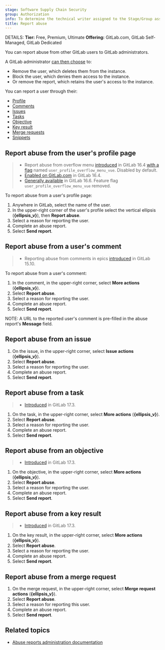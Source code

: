 ```yaml
---
stage: Software Supply Chain Security
group: Authorization
info: To determine the technical writer assigned to the Stage/Group associated with this page, see https://handbook.gitlab.com/handbook/product/ux/technical-writing/#assignments
title: Report abuse
---
```


DETAILS:
**Tier:** Free, Premium, Ultimate
**Offering:** GitLab.com, GitLab Self-Managed, GitLab Dedicated

You can report abuse from other GitLab users to GitLab administrators.

A GitLab administrator [can then choose](../administration/review_abuse_reports.md) to:

- Remove the user, which deletes them from the instance.
- Block the user, which denies them access to the instance.
- Or remove the report, which retains the user's access to the instance.

You can report a user through their:

- [Profile](#report-abuse-from-the-users-profile-page)
- [Comments](#report-abuse-from-a-users-comment)
- [Issues](#report-abuse-from-an-issue)
- [Tasks](#report-abuse-from-a-task)
- [Objective](#report-abuse-from-an-objective)
- [Key result](#report-abuse-from-a-key-result)
- [Merge requests](#report-abuse-from-a-merge-request)
- [Snippets](snippets.md#mark-snippet-as-spam)

## Report abuse from the user's profile page

> - Report abuse from overflow menu [introduced](https://gitlab.com/gitlab-org/gitlab/-/issues/414773) in GitLab 16.4 [with a flag](../administration/feature_flags.md) named `user_profile_overflow_menu_vue`. Disabled by default.
> - [Enabled on GitLab.com](https://gitlab.com/gitlab-org/gitlab/-/issues/414773) in GitLab 16.4.
> - [Generally available](https://gitlab.com/gitlab-org/gitlab/-/issues/414773) in GitLab 16.6. Feature flag `user_profile_overflow_menu_vue` removed.

To report abuse from a user's profile page:

1. Anywhere in GitLab, select the name of the user.
1. In the upper-right corner of the user's profile select the vertical ellipsis (**{ellipsis_v}**), then **Report abuse**.
1. Select a reason for reporting the user.
1. Complete an abuse report.
1. Select **Send report**.

## Report abuse from a user's comment

> - Reporting abuse from comments in epics [introduced](https://gitlab.com/gitlab-org/gitlab/-/issues/389992) in GitLab 15.10.

To report abuse from a user's comment:

1. In the comment, in the upper-right corner, select **More actions** (**{ellipsis_v}**).
1. Select **Report abuse**.
1. Select a reason for reporting the user.
1. Complete an abuse report.
1. Select **Send report**.

NOTE:
A URL to the reported user's comment is pre-filled in the abuse report's
**Message** field.

## Report abuse from an issue

1. On the issue, in the upper-right corner, select **Issue actions** (**{ellipsis_v}**).
1. Select **Report abuse**.
1. Select a reason for reporting the user.
1. Complete an abuse report.
1. Select **Send report**.

## Report abuse from a task

> - [Introduced](https://gitlab.com/gitlab-org/gitlab/-/issues/461848) in GitLab 17.3.

1. On the task, in the upper-right corner, select  **More actions** (**{ellipsis_v}**).
1. Select **Report abuse**.
1. Select a reason for reporting the user.
1. Complete an abuse report.
1. Select **Send report**.

## Report abuse from an objective

> - [Introduced](https://gitlab.com/gitlab-org/gitlab/-/issues/461848) in GitLab 17.3.

1. On the objective, in the upper-right corner, select  **More actions** (**{ellipsis_v}**).
1. Select **Report abuse**.
1. Select a reason for reporting the user.
1. Complete an abuse report.
1. Select **Send report**.

## Report abuse from a key result

> - [Introduced](https://gitlab.com/gitlab-org/gitlab/-/issues/461848) in GitLab 17.3.

1. On the key result, in the upper-right corner, select  **More actions** (**{ellipsis_v}**).
1. Select **Report abuse**.
1. Select a reason for reporting the user.
1. Complete an abuse report.
1. Select **Send report**.

## Report abuse from a merge request

1. On the merge request, in the upper-right corner, select **Merge request actions** (**{ellipsis_v}**).
1. Select **Report abuse**.
1. Select a reason for reporting this user.
1. Complete an abuse report.
1. Select **Send report**.

## Related topics

- [Abuse reports administration documentation](../administration/review_abuse_reports.md)

